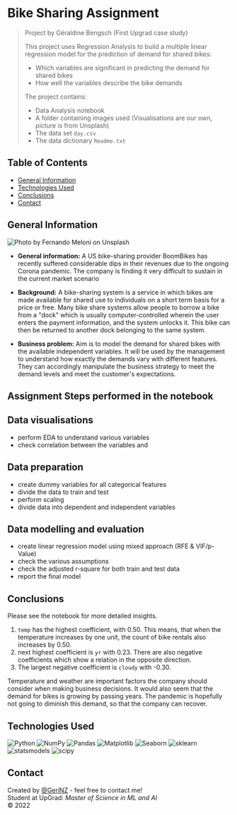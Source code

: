 # Bike Sharing Assignment
> Project by Géraldine Bengsch (First Upgrad case study) <br>
>
> This project uses Regression Analysis to build a multiple linear regression model for the prediction of demand for shared bikes:
> - Which variables are significant in predicting the demand for shared bikes
> - How well the variables describe the bike demands
>
> The project contains:
> - Data Analysis notebook
> - A folder containing images used (Visualisations are our own, picture is from Unsplash)
> - The data set `day.csv`
> - The data dictionary `Readme.txt`


## Table of Contents
* [General Information](#general-information)
* [Technologies Used](#technologies-used)
* [Conclusions](#conclusions)
* [Contact](#contact)


  
## General Information
![Photo by <a href="https://unsplash.com/@f_meloni?utm_source=unsplash&utm_medium=referral&utm_content=creditCopyText">Fernando Meloni</a> on <a href="https://unsplash.com/s/photos/bike-lending?utm_source=unsplash&utm_medium=referral&utm_content=creditCopyText">Unsplash</a>
](img/fernando-meloni-va6b5ag3Jvo-unsplash.jpg)
  

- **General information:** 
A US bike-sharing provider BoomBikes has recently suffered considerable dips in their revenues due to the ongoing Corona pandemic. The company is finding it very difficult to sustain in the current market scenario

- **Background:** 
A bike-sharing system is a service in which bikes are made available for shared use to individuals on a short term basis for a price or free. Many bike share systems allow people to borrow a bike from a "dock" which is usually computer-controlled wherein the user enters the payment information, and the system unlocks it. This bike can then be returned to another dock belonging to the same system.

- **Business problem:**
Aim is to model the demand for shared bikes with the available independent variables. It will be used by the management to understand how exactly the demands vary with different features. They can accordingly manipulate the business strategy to meet the demand levels and meet the customer's expectations.

## Assignment Steps performed in the notebook

## Data visualisations
- perform EDA to understand various variables
- check correlation between the variables and

## Data preparation
- create dummy variables for all categorical features
- divide the data to train and test
- perform scaling
- divide data into dependent and independent variables

## Data modelling and evaluation
- create linear regression model using mixed approach (RFE & VIF/p-Value)
- check the various assumptions
- check the adjusted r-square for both train and test data
- report the final model



## Conclusions
Please see the notebook for more detailed insights.
1. `temp` has the highest coefficient, with 0.50. This means, that when the temperature increases by one unit, the count of bike rentals also increases by 0.50. 
2. next highest coefficient is `yr` with 0.23. There are also negative coefficients which show a relation in the opposite direction. 
3. The largest negative coefficient is `cloudy` with -0.30.

Temperature and weather are important factors the company should consider when making business decisions. It would also seem that the demand for bikes is growing by passing years. The pandemic is hopefully not going to diminish this demand, so that the company can recover.



## Technologies Used

![Python](https://img.shields.io/badge/Python-3.10-informational?style=flat&logoColor=white&color=2bbc8a)
![NumPy](https://img.shields.io/badge/NumPy-1.21.5-informational?style=flat&logoColor=white&color=2bbc8a)
![Pandas](https://img.shields.io/badge/Pandas-1.3.5-informational?style=flat&logoColor=white&color=2bbc8a)
![Matplotlib](https://img.shields.io/badge/Matplotlib-3.5.1-informational?style=flat&logoColor=white&color=2bbc8a)
![Seaborn](https://img.shields.io/badge/Seaborn-0.11.2-informational?style=flat&logoColor=white&color=2bbc8a)
![sklearn](https://img.shields.io/badge/Sklearn-1.0.2-informational?style=flat&logoColor=white&color=2bbc8a)
![statsmodels](https://img.shields.io/badge/statsmodels-0.13.1-post1-informational?style=flat&logoColor=white&color=2bbc8a)
![scipy](https://img.shields.io/badge/scipy-1.8.0-post1-informational?style=flat&logoColor=white&color=2bbc8a)



## Contact
Created by [@GeriNZ](https://github.com/GeriNZ) - feel free to contact me! <br>
Student at UpGrad: *Master of Science in ML and AI* <br>
© 2022


